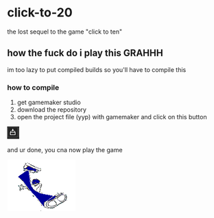 # click-to-20
the lost sequel to the game "click to ten"
## how the fuck do i play this GRAHHH
im too lazy to put compiled builds so you'll have to compile this
### how to compile
1. get gamemaker studio
2. download the repository
3. open the project file (yyp) with gamemaker and click on this button

![the button in question](/images/button.png)

and ur done, you cna now play the game

![yay](/images/Azndance.gif)
